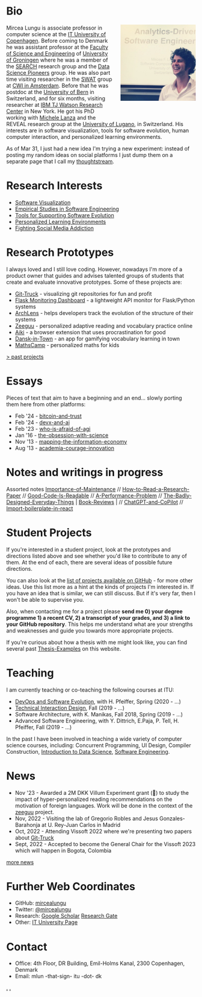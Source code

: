 # Bio


<img src="docs/assets/mircea-presenting.png" alt="mircea presenting" width="200" style="float:right; padding-left: 20px; padding-bottom: 40px;"/> 


Mircea Lungu is associate professor in computer science at the [IT University of Copenhagen](https://en.itu.dk/research). Before coming to Denmark he was assistant professor at the [Faculty of Science and Engineering](http://www.rug.nl/research/fmns/?lang=en) of [University of Groningen](http://www.rug.nl/) where he was a member of the [SEARCH](http://www.cs.rug.nl/search/) research group and the [Data Science Pioneers](http://www.rug.nl/research/fmns/themes/dssc/) group. He was also part time visiting researcher in the [SWAT](https://www.cwi.nl/research-groups/software-analysis-and-transformation) group at [CWI in Amsterdam](https://www.cwi.nl/). Before that he was postdoc at the [University of Bern](http://scg.unibe.ch/) in Switzerland, and for six months, visiting researcher at [IBM TJ Watson Research Center](http://www.watson.ibm.com/index.shtml) in New York. He got his PhD working with [Michele Lanza](http://www.inf.usi.ch/lanza/) and the REVEAL research group at the [University of Lugano](http://www.inf.usi.ch/), in Switzerland. His interests are in software visualization, tools for software evolution, human computer interaction, and personalized learning environments.

As of Mar 31, I just had a new idea I'm trying a new experiment: instead of posting my random ideas on social platforms I just dump them on a separate page that I call my 
[thoughtstream](thoughtstream.md). 

# Research Interests
- [Software Visualization](directions/visualization.md)
- [Empirical Studies in Software Engineering](directions/empirical-studies.md) 
- [Tools for Supporting Software Evolution](directions/tools-for-evolution)
- [Personalized Learning Environments](directions/personalized-learning-environments) 
- [Fighting Social Media Addiction](projects/aiki.md) 


# Research Prototypes 
I always loved and I still love coding. However, nowadays I'm more of a product owner that guides and advises talented groups of students that create and evaluate innovative prototypes. Some of these projects are: 
- [Git-Truck](projects/git-truck.md) - visualizing git repositories for fun and profit
- [Flask Monitoring Dashboard](projects/flask-monitoring-dashboard.md) - a lightweight API monitor for Flask/Python systems 
- [ArchLens](projects/ArchLens.md) -  helps developers track the evolution of the structure of their systems 
- [Zeeguu](projects/zeeguu.md) - personalized adaptive reading and vocabulary practice online
- [Aiki](projects/aiki.md) - a browser extension that uses procrastination for good
- [Dansk-in-Town](projects/dansk-in-town.md) - an app for gamifying vocabulary learning in town
- [MathsCamp](projects/maths-camp.md) - personalized maths for kids

[> past projects](/projects/history.md)

# Essays
Pieces of text that aim to have a beginning and an end... slowly porting them here from other platforms:

- Feb '24 - [bitcoin-and-trust](essays/bitcoin-and-trust.md)
- Feb '24 - [devx-and-ai](essays/devx-and-ai.md)
- Feb '23 - [who-is-afraid-of-agi](essays/whos-afraid-of-agi.md)
- Jan '16 - [the-obsession-with-science](essays/our-obsession-with-science.md)
- Nov '13 - [mapping-the-information-economy](essays/mapping-the-information-economy.md)
- Aug '13 - [academia-courage-innovation](essays/academia-courage-innovation.md)

# Notes and writings in progress
Assorted notes
[Importance-of-Maintenance](notes/Importance-of-Maintenance.md) // [How-to-Read-a-Research-Paper](notes/How-to-Read-a-Research-Paper.md) // [Good-Code-Is-Readable](notes/Good-Code-Is-Readable.md)   //  [A-Performance-Problem](notes/A-Performance-Problem.md)  // [The-Badly-Designed-Everyday-Things](notes/The-Badly-Design-of-Everyday-Things.md) | [Book-Reviews](notes/Book-Reviews.md) | // [ChatGPT-and-CoPilot](notes/ChatGPT-and-CoPilot.md) //  [Import-boilerplate-in-react](essays/import-boilerplate.md) 


# Student Projects
If you're interested in a student project, look at the prototypes and directions listed above and see whether you'd like to contribute to any of them. At the end of each, there are several ideas of possible future directions.

You can also look at the [list of projects available on GitHub](https://github.com/mircealungu/student-projects/) - for more other ideas. Use this list more as a hint at the kinds of projects I'm interested in. If you have an idea that is similar, we can still discuss. But if it's very far, then I won't be able to supervise you. 

 Also, when contacting me for a project please **send me 0) your degree programme 1) a recent CV, 2) a transcript of your grades, and 3) a link to your GitHub repository**. This helps me understand what are your strengths and weaknesses and guide you towards more appropriate projects. 
 
 If you're curious about how a thesis with me might look like, you can find several past [Thesis-Examples](notes/Thesis-Examples.md) on this website. 

# Teaching

I am currently teaching or co-teaching the following courses at ITU:

- [DevOps and Software Evolution](https://github.com/itu-devops/lecture_notes), with H. Pfeiffer, Spring (2020 - ...) 
- [Technical Interaction Design](notes/TID.md), Fall (2019 - ...)
- Software Architecture, with K. Manikas, Fall 2018, Spring (2019 - ...)
- Advanced Software Engineering, with Y. Dittrich, E.Paja, P. Tell, H. Pfeiffer, Fall (2019 - ...)

In the past I have been involved in teaching a wide variety of computer science courses, including: Concurrent Programming, UI Design, Compiler Construction, [Introduction to Data Science](http://www.rug.nl/ocasys/fwn/vak/show?code=WMCS16002), [Software Engineering](http://www.rug.nl/ocasys/gmw/vak/show?code=INBSE1-08).


# News
- Nov '23 - Awarded a 2M DKK Villum Experiment grant (🎉) to study the impact of hyper-personalized reading recommendations on the motivation of foreign languages. Work will be done in the context of the [zeeguu](projects/zeeguu.md) project.
 - Nov, 2022 - Visiting the lab of Gregorio Robles and Jesus Gonzales-Barahonja at U. Rey-Juan Carlos in Madrid
- Oct, 2022 - Attending Vissoft 2022 where we're presenting two papers about [Git-Truck](projects/git-truck.md)
- Sept, 2022 - Accepted to become the General Chair for the Vissoft 2023 which will happen in Bogota, Colombia

[more news](news/history.md)

# Further Web Coordinates
- GitHub: [mircealungu](https://github.com/mircealungu) 
- Twitter: [@mircealungu](https://twitter.com/mircealungu) 
- Research: [Google Scholar](https://scholar.google.nl/citations?user=7zx6Cg0AAAAJ&hl=en) [Research Gate](https://www.researchgate.net/profile/Mircea-Lungu-2) 
- Other:  [IT University Page](https://pure.itu.dk/portal/en/persons/mircea-lungu) 

# Contact 
- Office: 4th Floor, DR Building, Emil-Holms Kanal, 2300 Copenhagen, Denmark
- Email: mlun -that-sign-  itu  -dot- dk 

[.](notes/Book-Reviews.md) [.](./essays/bitcoin-a-) 

